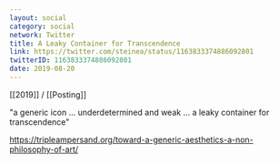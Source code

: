 ```yaml
---
layout: social
category: social
network: Twitter
title: A Leaky Container for Transcendence
link: https://twitter.com/steinea/status/1163833374886092801
twitterID: 1163833374886092801
date: 2019-08-20
---
```


[[2019]] / [[Posting]]

"a generic icon ... underdetermined and weak ... a leaky container for transcendence"

<https://tripleampersand.org/toward-a-generic-aesthetics-a-non-philosophy-of-art/>
